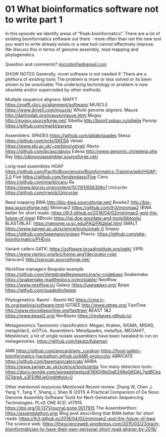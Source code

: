 # 01 What bioinformatics software not to write part 1

In this episode we identify areas of “Peak-bioinformatics”. There are a lot of existing bioinformatics software out there - more often than not the new tool you want to write already exists or a new tool cannot effectively improve. We discuss this in terms of genome assembly, read mapping and phylogenetics. 

Question and comments? microbinfie@gmail.com

SHOW NOTES
Generally, novel software is not needed if:
There are a plethora of existing tools
The problem is more or less solved or its been shown to be unsolvable
The underlying technology or problem is now obsolete and/or superceded by other methods. 

Multiple sequence aligners:
MAFFT https://mafft.cbrc.jp/alignment/software/
MUSCLE  https://www.drive5.com/muscle/ 
Whole genome aligners:
Mauve  http://darlinglab.org/mauve/mauve.html
Mugsy http://mugsy.sourceforge.net/
Sibellia  http://bioinf.spbau.ru/sibelia
Parsnp https://github.com/marbl/parsnp

Assemblers:
SPADES https://github.com/ablab/spades
Skesa  https://github.com/ncbi/SKESA
Velvet https://www.ebi.ac.uk/~zerbino/velvet/
Abyss https://github.com/bcgsc/abyss
Edena  http://www.genomic.ch/edena.php
Ray http://denovoassembler.sourceforge.net/

Long read assemblies
HGAP https://github.com/PacificBiosciences/Bioinformatics-Training/wiki/HGAP-2.0
Flye https://github.com/fenderglass/Flye
Canu https://github.com/marbl/canu
Ra https://www.biorxiv.org/content/10.1101/656306v1
Unicycler  https://github.com/rrwick/Unicycler

Read mapping
BWA http://bio-bwa.sourceforge.net/ 
Bowtie2 http://bio-bwa.sourceforge.net/
Minimap2 https://github.com/lh3/minimap2 (BWA better for short reads: https://lh3.github.io/2018/04/02/minimap2-and-the-future-of-bwa)
BBtools https://jgi.doe.gov/data-and-tools/bbtools/
BLAST/BLAT: https://genome.ucsc.edu/FAQ/FAQblat.html
SMALT https://www.sanger.ac.uk/science/tools/smalt-0
Snippy https://github.com/tseemann/snippy
Phenix:  https://github.com/phe-bioinformatics/PHEnix

Variant callers
GATK: https://software.broadinstitute.org/gatk/
VIPR: https://www.viprbrc.org/brc/home.spg?decorator=vipr  
Varscan2  http://varscan.sourceforge.net/

Workflow managers
Bespoke example https://github.com/VertebrateResequencing/vr-codebase
Snakemake. https://snakemake.readthedocs.io/en/stable/
Nextflow  https://www.nextflow.io/
Galaxy  https://usegalaxy.org/
Bpipe  https://github.com/ssadedin/bpipe

Phylogenetics:
Raxml - Raxml-NG https://cme.h-its.org/exelixis/software.html 
IQTREE http://www.iqtree.org/ 
FastTree http://www.microbesonline.org/fasttree/ 
BEAST 1&amp;2 https://www.beast2.org/ 
RevBayes  https://revbayes.github.io/

Metagenomics
Taxonomic classification: Megan, Kraken, SIGMA, MIDAS, metaphlan2, mOTUs. 
Assemblers: MetaSpades, metaflye, MEGAHIT, MetaVelvet, a lot of single isolate assemblers have been tweaked to run on metagenomes.
https://github.com/lskatz/Kalamari

AMR
https://github.com/arpcard/amr_curation
https://food-safety-bioinformatics-hackathon.github.io/AMR-protocols/
ABRICATE https://github.com/tseemann/abricate 
ARIBA https://www.sanger.ac.uk/science/tools/ariba 
Too many detection tools:
https://docs.google.com/spreadsheets/d/18XGWpDiaE249qQKDAL7gdBCka0Z1drpA_s3FElfMJe0/edit#gid=0

Other mentioned resources
Mentioned Recent review. 
Zhang W, Chen J, Yang Y, Tang Y, Shang J, Shen B (2011) A Practical Comparison of De Novo Genome Assembly Software Tools for Next-Generation Sequencing Technologies. PLoS ONE 6(3): e17915. https://doi.org/10.1371/journal.pone.0017915
The Assemblerthon: https://assemblathon.org/
Blog post describing that BWA better for short reads: https://lh3.github.io/2018/04/02/minimap2-and-the-future-of-bwa
The science web: https://thescienceweb.wordpress.com/2015/03/23/each-bioinformatician-to-have-their-own-personal-short-read-aligner-by-2016/

